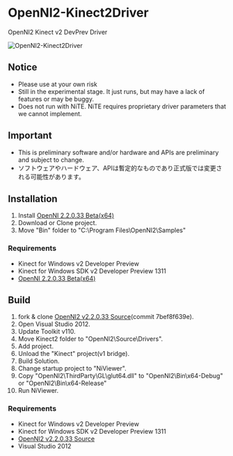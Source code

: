 OpenNI2-Kinect2Driver
=====================

OpenNI2 Kinect v2 DevPrev Driver

![OpenNI2-Kinect2Driver](https://pbs.twimg.com/media/BazF6FECcAA-P4V.png:large)

## Notice
 
* Please use at your own risk
* Still in the experimental stage. It just runs, but may have a lack of features or may be buggy.
* Does not run with NiTE. NiTE requires proprietary driver parameters that we cannot implement. 

## Important

* This is preliminary software and/or hardware and APIs are preliminary and subject to change.
* ソフトウェアやハードウェア、APIは暫定的なものであり正式版では変更される可能性があります。


## Installation

1. Install [OpenNI 2.2.0.33 Beta(x64)](http://www.openni.org/openni-sdk/)
2. Download or Clone project.
3. Move "Bin" folder to "C:\Program Files\OpenNI2\Samples"

### Requirements

 * Kinect for Windows v2 Developer Preview
 * Kinect for Windows SDK v2 Developer Preview 1311
 * [OpenNI 2.2.0.33 Beta(x64)](http://www.openni.org/openni-sdk/)


## Build

1. fork & clone [OpenNI2 v2.2.0.33 Source](https://github.com/OpenNI/OpenNI2)(commit 7bef8f639e).
2. Open Visual Studio 2012.
3. Update Toolkit v110.
4. Move Kinect2 folder to "OpenNI2\Source\Drivers".
5. Add project.
6. Unload the "Kinect" project(v1 bridge).
7. Build Solution.
8. Change startup project to "NiViewer".
9. Copy "OpenNI2\ThirdParty\GL\glut64.dll" to "OpenNI2\Bin\x64-Debug" or "OpenNI2\Bin\x64-Release"
10. Run NiViewer.


### Requirements

 * Kinect for Windows v2 Developer Preview
 * Kinect for Windows SDK v2 Developer Preview 1311
 * [OpenNI2 v2.2.0.33 Source](https://github.com/OpenNI/OpenNI2)
 * Visual Studio 2012
